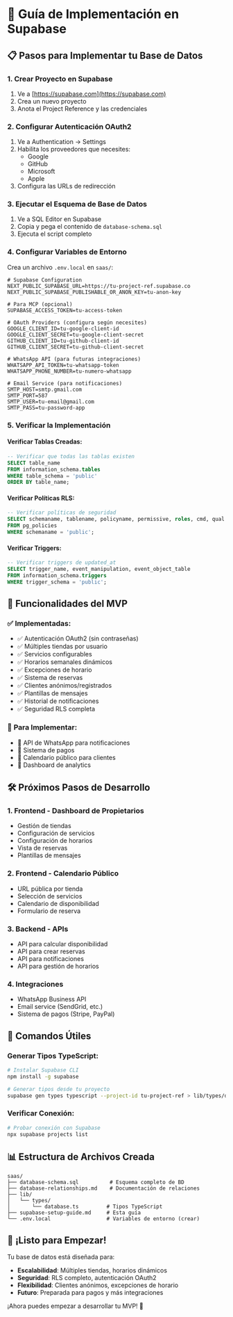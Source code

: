 # 🚀 Guía de Implementación en Supabase

## 📋 Pasos para Implementar tu Base de Datos

### 1. **Crear Proyecto en Supabase**
1. Ve a [https://supabase.com](https://supabase.com)
2. Crea un nuevo proyecto
3. Anota el Project Reference y las credenciales

### 2. **Configurar Autenticación OAuth2**
1. Ve a Authentication → Settings
2. Habilita los proveedores que necesites:
   - Google
   - GitHub
   - Microsoft
   - Apple
3. Configura las URLs de redirección

### 3. **Ejecutar el Esquema de Base de Datos**
1. Ve a SQL Editor en Supabase
2. Copia y pega el contenido de `database-schema.sql`
3. Ejecuta el script completo

### 4. **Configurar Variables de Entorno**
Crea un archivo `.env.local` en `saas/`:

```env
# Supabase Configuration
NEXT_PUBLIC_SUPABASE_URL=https://tu-project-ref.supabase.co
NEXT_PUBLIC_SUPABASE_PUBLISHABLE_OR_ANON_KEY=tu-anon-key

# Para MCP (opcional)
SUPABASE_ACCESS_TOKEN=tu-access-token

# OAuth Providers (configura según necesites)
GOOGLE_CLIENT_ID=tu-google-client-id
GOOGLE_CLIENT_SECRET=tu-google-client-secret
GITHUB_CLIENT_ID=tu-github-client-id
GITHUB_CLIENT_SECRET=tu-github-client-secret

# WhatsApp API (para futuras integraciones)
WHATSAPP_API_TOKEN=tu-whatsapp-token
WHATSAPP_PHONE_NUMBER=tu-numero-whatsapp

# Email Service (para notificaciones)
SMTP_HOST=smtp.gmail.com
SMTP_PORT=587
SMTP_USER=tu-email@gmail.com
SMTP_PASS=tu-password-app
```

### 5. **Verificar la Implementación**

#### Verificar Tablas Creadas:
```sql
-- Verificar que todas las tablas existen
SELECT table_name 
FROM information_schema.tables 
WHERE table_schema = 'public' 
ORDER BY table_name;
```

#### Verificar Políticas RLS:
```sql
-- Verificar políticas de seguridad
SELECT schemaname, tablename, policyname, permissive, roles, cmd, qual 
FROM pg_policies 
WHERE schemaname = 'public';
```

#### Verificar Triggers:
```sql
-- Verificar triggers de updated_at
SELECT trigger_name, event_manipulation, event_object_table 
FROM information_schema.triggers 
WHERE trigger_schema = 'public';
```

## 🎯 Funcionalidades del MVP

### ✅ **Implementadas:**
- ✅ Autenticación OAuth2 (sin contraseñas)
- ✅ Múltiples tiendas por usuario
- ✅ Servicios configurables
- ✅ Horarios semanales dinámicos
- ✅ Excepciones de horario
- ✅ Sistema de reservas
- ✅ Clientes anónimos/registrados
- ✅ Plantillas de mensajes
- ✅ Historial de notificaciones
- ✅ Seguridad RLS completa

### 🔄 **Para Implementar:**
- 🔄 API de WhatsApp para notificaciones
- 🔄 Sistema de pagos
- 🔄 Calendario público para clientes
- 🔄 Dashboard de analytics

## 🛠️ Próximos Pasos de Desarrollo

### 1. **Frontend - Dashboard de Propietarios**
- Gestión de tiendas
- Configuración de servicios
- Configuración de horarios
- Vista de reservas
- Plantillas de mensajes

### 2. **Frontend - Calendario Público**
- URL pública por tienda
- Selección de servicios
- Calendario de disponibilidad
- Formulario de reserva

### 3. **Backend - APIs**
- API para calcular disponibilidad
- API para crear reservas
- API para notificaciones
- API para gestión de horarios

### 4. **Integraciones**
- WhatsApp Business API
- Email service (SendGrid, etc.)
- Sistema de pagos (Stripe, PayPal)

## 🔧 Comandos Útiles

### Generar Tipos TypeScript:
```bash
# Instalar Supabase CLI
npm install -g supabase

# Generar tipos desde tu proyecto
supabase gen types typescript --project-id tu-project-ref > lib/types/database.ts
```

### Verificar Conexión:
```bash
# Probar conexión con Supabase
npx supabase projects list
```

## 📊 Estructura de Archivos Creada

```
saas/
├── database-schema.sql          # Esquema completo de BD
├── database-relationships.md    # Documentación de relaciones
├── lib/
│   └── types/
│       └── database.ts         # Tipos TypeScript
├── supabase-setup-guide.md     # Esta guía
└── .env.local                  # Variables de entorno (crear)
```

## 🎉 ¡Listo para Empezar!

Tu base de datos está diseñada para:
- **Escalabilidad**: Múltiples tiendas, horarios dinámicos
- **Seguridad**: RLS completo, autenticación OAuth2
- **Flexibilidad**: Clientes anónimos, excepciones de horario
- **Futuro**: Preparada para pagos y más integraciones

¡Ahora puedes empezar a desarrollar tu MVP! 🚀
